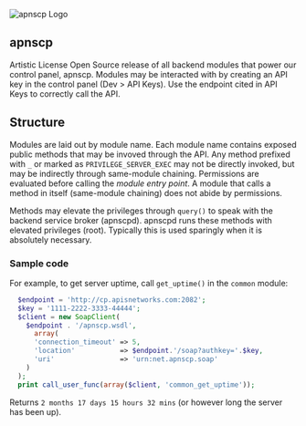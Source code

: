 ![apnscp Logo](https://apisnetworks.com/images/logo/logo.png)
## apnscp 
Artistic License Open Source release of all backend modules that power our control panel, apnscp. Modules may be interacted with by creating an API key in the control panel (Dev > API Keys). Use the endpoint cited in API Keys to correctly call the API. 

## Structure
Modules are laid out by module name. Each module name contains exposed public methods that may be invoved through the API. Any method prefixed with `_` or marked as `PRIVILEGE_SERVER_EXEC` may not be directly invoked, but may be indirectly through same-module chaining. Permissions are evaluated before calling the *module entry point*. A module that calls a method in itself (same-module chaining) does not abide by permissions. 

Methods may elevate the privileges through `query()` to speak with the backend service broker (apnscpd). apnscpd runs these methods with elevated privileges (root). Typically this is used sparingly when it is absolutely necessary.

### Sample code
For example, to get server uptime, call `get_uptime()` in the `common` module:
```php
  $endpoint = 'http://cp.apisnetworks.com:2082';
  $key = '1111-2222-3333-44444';
  $client = new SoapClient(
    $endpoint . '/apnscp.wsdl',
      array(
      'connection_timeout' => 5,
      'location'           => $endpoint.'/soap?authkey='.$key,
      'uri'                => 'urn:net.apnscp.soap'
    )
  );
  print call_user_func(array($client, 'common_get_uptime'));
```
Returns `2 months 17 days 15 hours 32 mins` (or however long the server has been up).
